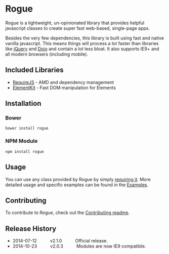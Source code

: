 # Rogue

Rogue is a lightweight, un-opinionated library that provides helpful javascript classes to create super fast web-based, single-page apps.

Besides the very few dependencies, this library is built using fast and native vanilla javascript. This means things will process a lot faster than libraries like [jQuery](http://jquery.com/) and [Dojo](http://dojotoolkit.org/) and contain a lot less bloat.
It also supports IE9+ and all modern browsers (including mobile).

## Included Libraries

* [RequireJS](http://requirejs.org/) - AMD and dependency management
* [ElementKit](https://github.com/mkay581/element-kit) - Fast DOM manipulation for Elements


## Installation

### Bower

```shell
bower install rogue
```

### NPM Module

```
npm install rogue
```

<a name="usage"></a>
## Usage

You can use any class provided by Rogue by simply [requiring it](http://requirejs.org/). More detailed usage and specific examples can be found in the [Examples](https://github.com/mkay581/rogue/blob/master/examples).

## Contributing

To contribute to Rogue, check out the [Contributing readme](https://github.com/mkay581/rogue/blob/master/CONTRIBUTING.md).

## Release History

 * 2014-07-12   v2.1.0   Official release.
 * 2014-10-23   v2.0.3   Modules are now IE9 compatible.

